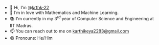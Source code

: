 - 👋 Hi, I’m @[krthk-22]()
- 💞 I’m in love with Mathematics and Machine Learning.
- 📚 I'm currently in my $3^{rd}$ year of Computer Science and Engineering at IIT Madras.
- 📫 You can reach out to me on karthikeya2283@gmail.com
- 😄 Pronouns: He/Him

<!---
krthk-22/krthk-22 is a ✨ special ✨ repository because its `README.md` (this file) appears on your GitHub profile.
You can click the Preview link to take a look at your changes.
--->
